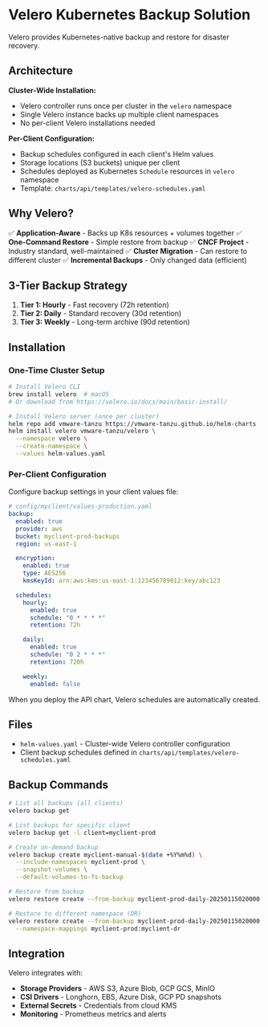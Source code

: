 # Velero Kubernetes Backup Solution

Velero provides Kubernetes-native backup and restore for disaster recovery.

## Architecture

**Cluster-Wide Installation:**
- Velero controller runs once per cluster in the `velero` namespace
- Single Velero instance backs up multiple client namespaces
- No per-client Velero installations needed

**Per-Client Configuration:**
- Backup schedules configured in each client's Helm values
- Storage locations (S3 buckets) unique per client
- Schedules deployed as Kubernetes `Schedule` resources in `velero` namespace
- Template: `charts/api/templates/velero-schedules.yaml`

## Why Velero?

✅ **Application-Aware** - Backs up K8s resources + volumes together
✅ **One-Command Restore** - Simple restore from backup
✅ **CNCF Project** - Industry standard, well-maintained
✅ **Cluster Migration** - Can restore to different cluster
✅ **Incremental Backups** - Only changed data (efficient)

## 3-Tier Backup Strategy

1. **Tier 1: Hourly** - Fast recovery (72h retention)
2. **Tier 2: Daily** - Standard recovery (30d retention)
3. **Tier 3: Weekly** - Long-term archive (90d retention)

## Installation

### One-Time Cluster Setup

```bash
# Install Velero CLI
brew install velero  # macOS
# Or download from https://velero.io/docs/main/basic-install/

# Install Velero server (once per cluster)
helm repo add vmware-tanzu https://vmware-tanzu.github.io/helm-charts
helm install velero vmware-tanzu/velero \
  --namespace velero \
  --create-namespace \
  --values helm-values.yaml
```

### Per-Client Configuration

Configure backup settings in your client values file:

```yaml
# config/myclient/values-production.yaml
backup:
  enabled: true
  provider: aws
  bucket: myclient-prod-backups
  region: us-east-1

  encryption:
    enabled: true
    type: AES256
    kmsKeyId: arn:aws:kms:us-east-1:123456789012:key/abc123

  schedules:
    hourly:
      enabled: true
      schedule: "0 * * * *"
      retention: 72h

    daily:
      enabled: true
      schedule: "0 2 * * *"
      retention: 720h

    weekly:
      enabled: false
```

When you deploy the API chart, Velero schedules are automatically created.

## Files

- `helm-values.yaml` - Cluster-wide Velero controller configuration
- Client backup schedules defined in `charts/api/templates/velero-schedules.yaml`

## Backup Commands

```bash
# List all backups (all clients)
velero backup get

# List backups for specific client
velero backup get -l client=myclient-prod

# Create on-demand backup
velero backup create myclient-manual-$(date +%Y%m%d) \
  --include-namespaces myclient-prod \
  --snapshot-volumes \
  --default-volumes-to-fs-backup

# Restore from backup
velero restore create --from-backup myclient-prod-daily-20250115020000

# Restore to different namespace (DR)
velero restore create --from-backup myclient-prod-daily-20250115020000 \
  --namespace-mappings myclient-prod:myclient-dr
```

## Integration

Velero integrates with:
- **Storage Providers** - AWS S3, Azure Blob, GCP GCS, MinIO
- **CSI Drivers** - Longhorn, EBS, Azure Disk, GCP PD snapshots
- **External Secrets** - Credentials from cloud KMS
- **Monitoring** - Prometheus metrics and alerts
